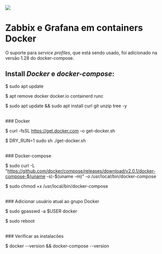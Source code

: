 ![](https://upload.wikimedia.org/wikipedia/commons/b/bf/Zabbix_logo.png)

# Zabbix e Grafana em containers Docker

O suporte para *service profiles*, que está sendo usado, foi adicionado na versão 1.28 do docker-compose.

## Install *Docker* e *docker-compose*:

$ sudo apt update

$ apt remove docker docker.io containerd runc

$ sudo apt update && sudo apt install curl git unzip tree -y

<br>### Docker

$ curl -fsSL https://get.docker.com -o get-docker.sh

$ DRY_RUN=1 sudo sh ./get-docker.sh

<br>### Docker-compose

$ sudo curl -L "https://github.com/docker/compose/releases/download/v2.0.1/docker-compose-$(uname -s)-$(uname -m)" -o /usr/local/bin/docker-compose

$ sudo chmod +x /usr/local/bin/docker-compose


<br>### Adicionar usuário atual ao grupo Docker

$ sudo gpasswd -a $USER docker

$ sudo reboot


<br>### Verificar as instalacões

$ docker --version  && docker-compose --version


